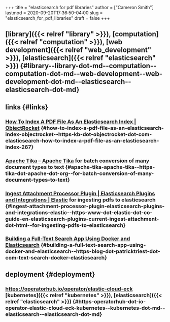 +++
title = "elasticsearch for pdf libraries"
author = ["Cameron Smith"]
lastmod = 2020-09-20T17:36:50-04:00
slug = "elasticsearch_for_pdf_libraries"
draft = false
+++

## [library]({{< relref "library" >}}), [computation]({{< relref "computation" >}}), [web development]({{< relref "web_development" >}}), [elasticsearch]({{< relref "elasticsearch" >}}) {#library--library-dot-md--computation--computation-dot-md--web-development--web-development-dot-md--elasticsearch--elasticsearch-dot-md}


## links {#links}


### [How To Index A PDF File As An Elasticsearch Index | ObjectRocket](<https://kb.objectrocket.com/elasticsearch/how-to-index-a-pdf-file-as-an-elasticsearch-index-267>) {#how-to-index-a-pdf-file-as-an-elasticsearch-index-objectrocket--https-kb-dot-objectrocket-dot-com-elasticsearch-how-to-index-a-pdf-file-as-an-elasticsearch-index-267}


### [Apache Tika – Apache Tika](<https://tika.apache.org/>) for batch conversion of many document types to text {#apache-tika-apache-tika--https-tika-dot-apache-dot-org--for-batch-conversion-of-many-document-types-to-text}


### [Ingest Attachment Processor Plugin | Elasticsearch Plugins and Integrations | Elastic](<https://www.elastic.co/guide/en/elasticsearch/plugins/current/ingest-attachment.html>) for ingesting pdfs to elasticsearch {#ingest-attachment-processor-plugin-elasticsearch-plugins-and-integrations-elastic--https-www-dot-elastic-dot-co-guide-en-elasticsearch-plugins-current-ingest-attachment-dot-html--for-ingesting-pdfs-to-elasticsearch}


### [Building a Full-Text Search App Using Docker and Elasticsearch](<https://blog.patricktriest.com/text-search-docker-elasticsearch/>) {#building-a-full-text-search-app-using-docker-and-elasticsearch--https-blog-dot-patricktriest-dot-com-text-search-docker-elasticsearch}


## deployment {#deployment}


### <https://operatorhub.io/operator/elastic-cloud-eck> [kubernetes]({{< relref "kubernetes" >}}), [elasticsearch]({{< relref "elasticsearch" >}}) {#https-operatorhub-dot-io-operator-elastic-cloud-eck-kubernetes--kubernetes-dot-md--elasticsearch--elasticsearch-dot-md}
